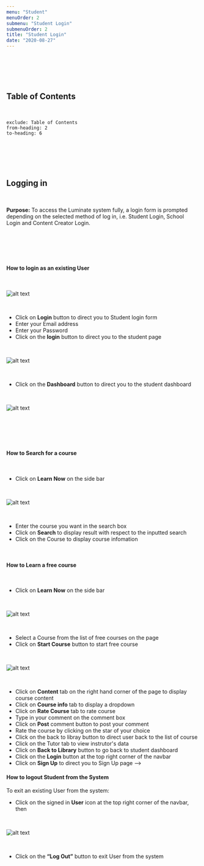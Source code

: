 ```yaml
---
menu: "Student"
menuOrder: 2
submenu: "Student Login"
submenuOrder: 2
title: "Student Login"
date: "2020-08-27"
---
```



<br />
<br />
<br />
<br />

## Table of Contents

<br />

```toc
exclude: Table of Contents
from-heading: 2
to-heading: 6
```

<br />
<br />
<br />
<br />

## Logging in

<br />

**Purpose:** To access the Luminate system fully, a login form is
      prompted depending on the selected method of log in, i.e. Student Login,
      School Login and Content Creator Login.

<br />
<br />
<br />
<br />

#### How to login  as an existing User

<br />

 ![alt text](/images/LoginForm.png "Title")

<br />

* Click on **Login** button to direct you to Student login form
* Enter your Email address
* Enter your Password
* Click on the **login** button to direct you to the student page

<br />

![alt text](/images/StudentPage.png "Title")

<br />

* Click on the **Dashboard** button to direct you to the student dashboard

<br />

 ![alt text](/images/StudentDashboard.png "Title")

<br />
<br />
<br />
<br />

#### How to  Search for a course

<br />

* Click on **Learn Now** on the side bar

<br />

 ![alt text](/images/SearchCourse.png "Title")

<br />

* Enter the course you want in the search box
* Click on **Search** to display result with respect to the inputted search
* Click on the Course to display course infomation

<br />

#### How to Learn a free course

<br />

* Click on **Learn Now** on the side bar

<br />

 ![alt text](/images/FreeCourse.png "Title")

<br />

* Select  a Course from the list of free courses on the page
* Click on **Start Course** button to start free course

<br />

  ![alt text](/images/StartCourse.png "Title")

<br />

* Click on **Content** tab on the right hand corner of the page to display course content
* Click on **Course info** tab to  display a dropdown
* Click on **Rate Course** tab to rate course
* Type in your comment on the comment box
* Click on **Post** comment button to post your comment
* Rate the course by clicking on the star of your choice
* Click on the back to libray button to direct user back to the list of course
* Click on the Tutor tab to view instrutor's data
* Click on **Back to Library** button to go back to student dashboard
* Click on the  **Login** button at the top right corner of the navbar
* Click on **Sign Up** to direct you to Sign Up page -->

#### How to logout Student from the System

 To exit an existing User from the system:

* Click on the signed in **User** icon at the top right corner of the navbar, then

<br />

 ![alt text](/images/StudentLogout.png "Title")

<br />

* Click on the **“Log Out”** button to exit User from the system
